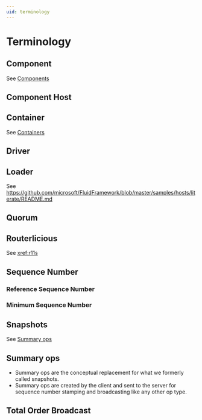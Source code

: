 ```yaml
---
uid: terminology
---
```


# Terminology

## Component

See [Components](xref:concepts#components)

## Component Host

## Container

See [Containers](xref:concepts#containers)

## Driver

## Loader

See <https://github.com/microsoft/FluidFramework/blob/master/samples/hosts/literate/README.md>

## Quorum

## Routerlicious

See <xref:r11s>

## Sequence Number

### Reference Sequence Number

### Minimum Sequence Number

## Snapshots

See [Summary ops](xref:terminology#summary-ops)

## Summary ops

- Summary ops are the conceptual replacement for what we formerly called snapshots.
- Summary ops are created by the client and sent to the server for sequence number stamping and broadcasting like any
  other op type.

## Total Order Broadcast
